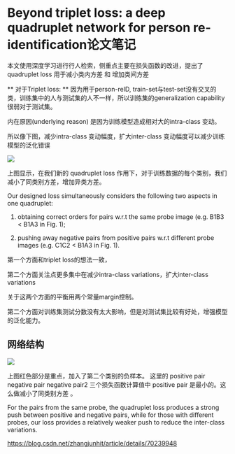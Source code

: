# Beyond triplet loss: a deep quadruplet network for person re-identiﬁcation论文笔记

本文使用深度学习进行行人检索，侧重点主要在损失函数的改进，提出了 quadruplet loss 用于减小类内方差 和 增加类间方差

** 对于Triplet loss: **
因为用于person-reID, train-set与test-set没有交叉的类，训练集中的人与测试集的人不一样，所以训练集的generalization capability很弱对于测试集。

内在原因(underlying reason) 是因为训练模型造成相对大的intra-class 变动。

所以像下图，减少intra-class 变动幅度，扩大inter-class 变动幅度可以减少训练模型的泛化错误

![](pics/quad1.png)

上图显示，在我们新的 quadruplet loss 作用下，对于训练数据的每个类别，我们减小了同类别方差，增加异类方差。

Our designed loss simultaneously considers the following two aspects in one quadruplet:

1) obtaining correct orders for pairs w.r.t the same probe image (e.g. B1B3 < B1A3 in Fig. 1); 

2) pushing away negative pairs from positive pairs w.r.t different probe images (e.g. C1C2 < B1A3 in Fig. 1).

第一个方面和triplet loss的想法一致，

第二个方面关注点更多集中在减少intra-class variations，扩大inter-class variations

关于这两个方面的平衡用两个常量margin控制。

第二个方面对训练集测试分数没有太大影响，但是对测试集比较有好处，增强模型的泛化能力。

## 网络结构

![](pics/quad2.png)

上图红色部分是重点，加入了第二个类别的负样本。 
这里的 positive pair negative pair negative pair2 三个损失函数计算值中 positive pair 是最小的。这么做减小了同类别方差 。 

For the pairs from the same probe, the quadruplet loss produces a strong push between positive and negative pairs, while for those with different probes, our loss provides a relatively weaker push to reduce the inter-class variations.


https://blog.csdn.net/zhangjunhit/article/details/70239948

